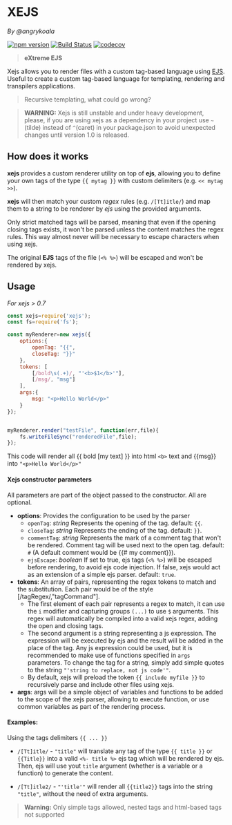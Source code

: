 XEJS
====
_By @angrykoala_

[![npm version](https://badge.fury.io/js/xejs.svg)](https://badge.fury.io/js/xejs)
[![Build Status](https://travis-ci.org/angrykoala/xejs.svg?branch=master)](https://travis-ci.org/angrykoala/xejs)
[![codecov](https://codecov.io/gh/angrykoala/xejs/branch/master/graph/badge.svg)](https://codecov.io/gh/angrykoala/xejs)


>**eXtreme EJS**

Xejs allows you to render files with a custom tag-based language using [EJS](https://github.com/mde/ejs). Useful to create a custom tag-based language for templating, rendering and transpilers applications.

> Recursive templating, what could go wrong?

> **WARNING:** Xejs is still unstable and under heavy development, please, if you are using xejs as a dependency in your project use `~` (tilde) instead of `^`(caret) in your package.json to avoid unexpected changes until version 1.0 is released.

## How does it works
**xejs** provides a custom renderer utility on top of **ejs**, allowing you to define your own tags of the type `{{ mytag }}` with custom delimiters (e.g. `<< mytag >>`).

**xejs** will then match your custom _regex_ rules (e.g. `/[Tt]itle/`) and map them to a string to be renderer by _ejs_ using the provided arguments.

Only strict matched tags will be parsed, meaning that even if the opening closing tags exists, it won't be parsed unless the content matches the regex rules. This way almost never will be necessary to escape characters when using xejs.

The original **EJS** tags of the file (`<% %>`) will be escaped and won't be rendered by xejs.

## Usage
_For xejs > 0.7_    


```js
const xejs=require('xejs');
const fs=require('fs');

const myRenderer=new xejs({
    options:{
        openTag: "{{",
        closeTag: "}}"
    },
    tokens: [
        [/bold\s(.+)/, "'<b>$1</b>'"],
        [/msg/, "msg"]
    ],
    args:{
        msg: "<p>Hello World</p>"        
    }
});


myRenderer.render("testFile", function(err,file){
    fs.writeFileSync("renderedFile",file);
});
```

This code will render all {{ bold [my text] }} into html `<b>` text and {{msg}} into `"<p>Hello World</p>"`

#### Xejs constructor parameters
All parameters are part of the object passed to the constructor. All are optional.
* **options**: Provides the configuration to be used by the parser
    * `openTag`: _string_ Represents the opening of the tag. default: `{{`.
    * `closeTag`: _string_ Represents the ending of the tag. default: `}}`.
    * `commentTag`: _string_ Represents the mark of a comment tag that won't be rendered. Comment tag will be used next to the open tag. default: `#` (A default comment would be {{# my comment}}).
    * `ejsEscape`: _boolean_ If set to true, ejs tags (`<% %>`) will be escaped before rendering, to avoid ejs code injection. If false, xejs would act as an extension of a simple ejs parser. default: `true`.
* **tokens**: An array of pairs, representing the regex tokens to match and the substitution. Each pair would be of the style [/tagRegex/,"tagCommand"].
    * The first element of each pair represents a regex to match, it can use the `i` modifier and capturing groups `(...)` to use `$` arguments. This regex will automatically be compiled into a valid xejs regex, adding the open and closing tags.
    * The second argument is a string representing a js expression. The expression will be executed by ejs and the result will be added in the place of the tag. Any js expression could be used, but it is recommended to make use of functions specified in `args` parameters. To change the tag for a string, simply add simple quotes to the string `"'string to replace, not js code'"`.
    * By default, xejs will preload the token `{{ include myfile }}` to recursively parse and include other files using xejs.
* **args**: args will be a simple object of variables and functions to be added to the scope of the xejs parser, allowing to execute function, or use common variables as part of the rendering process.


#### Examples:
Using the tags delimiters `{{ ... }}`

* `/[Tt]itle/` - `"title"` will translate any tag of the type `{{ title }}` or `{{Title}}` into a valid `<%- title %>` ejs tag which will be rendered by ejs. Then, ejs will use yout `title` argument (whether is a variable or a function) to generate the content.

* `/[Tt]itle2/` - `"'title'"` will render all `{{title2}}` tags into the string `"title"`, without the need of extra arguments.

>**Warning:** Only simple tags allowed, nested tags and html-based tags not supported
